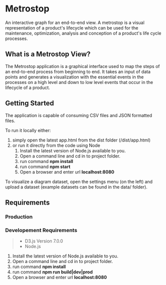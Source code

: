 # Metrostop

An interactive graph for an end-to-end view. A metrostop is a visual representation of a product's lifecycle which can be used for the maintenance, optimization, analysis and conception of a product's life cycle processes.

## What is a Metrostop View?

The Metrostop application is a graphical interface used to map the steps of an end-to-end process from beginning to end. It takes an input of data points and generates a visualization with the essential events in the processes on a high level and down to low level events that occur in the lifecycle of a product.

## Getting Started

The application is capable of consuming CSV files and JSON formatted files.

To run it locally either:

1. simply open the latest app.html from the dist folder (/dist/app.html)
2. or run it directly from the code using Node
   1. Install the latest version of Node.js available to you.
   2. Open a command line and cd in to project folder.
   3. run command **npm install**
   4. run command **npm start**
   5. Open a browser and enter url **localhost:8080**

To visualize a diagram dataset, open the settings menu (on the left) and upload a dataset (example datasets can be found in the data/ folder).

## Requirements

### Production

### Developement Requirements

> - D3.js Version 7.0.0
> - Node.js

1. Install the latest version of Node.js available to you.
2. Open a command line and cd in to project folder.
3. run command **npm install**
4. run command **npm run build|dev|prod**
5. Open a browser and enter url **localhost:8080**

